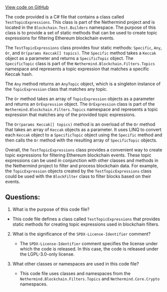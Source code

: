 [View code on GitHub](https://github.com/nethermindeth/nethermind/Nethermind.Blockchain.Test/Builders/TestTopicExpressions.cs)

The code provided is a C# file that contains a class called `TestTopicExpressions`. This class is part of the Nethermind project and is located in the `Blockchain.Test.Builders` namespace. The purpose of this class is to provide a set of static methods that can be used to create topic expressions for filtering Ethereum blockchain events.

The `TestTopicExpressions` class provides four static methods: `Specific`, `Any`, `Or`, and `Or(params Keccak[] topics)`. The `Specific` method takes a `Keccak` object as a parameter and returns a `SpecificTopic` object. The `SpecificTopic` class is part of the `Nethermind.Blockchain.Filters.Topics` namespace and represents a topic expression that matches a specific Keccak hash.

The `Any` method returns an `AnyTopic` object, which is a singleton instance of the `TopicExpression` class that matches any topic.

The `Or` method takes an array of `TopicExpression` objects as a parameter and returns an `OrExpression` object. The `OrExpression` class is part of the `Nethermind.Blockchain.Filters.Topics` namespace and represents a topic expression that matches any of the provided topic expressions.

The `Or(params Keccak[] topics)` method is an overload of the `Or` method that takes an array of `Keccak` objects as a parameter. It uses LINQ to convert each `Keccak` object to a `SpecificTopic` object using the `Specific` method and then calls the `Or` method with the resulting array of `SpecificTopic` objects.

Overall, the `TestTopicExpressions` class provides a convenient way to create topic expressions for filtering Ethereum blockchain events. These topic expressions can be used in conjunction with other classes and methods in the Nethermind project to filter and process blockchain data. For example, the `TopicExpression` objects created by the `TestTopicExpressions` class could be used with the `BlockFilter` class to filter blocks based on their events.
## Questions: 
 1. What is the purpose of this code file?
   - This code file defines a class called `TestTopicExpressions` that provides static methods for creating topic expressions used in blockchain filters.

2. What is the significance of the `SPDX-License-Identifier` comment?
   - The `SPDX-License-Identifier` comment specifies the license under which the code is released. In this case, the code is released under the LGPL-3.0-only license.

3. What other classes or namespaces are used in this code file?
   - This code file uses classes and namespaces from the `Nethermind.Blockchain.Filters.Topics` and `Nethermind.Core.Crypto` namespaces.